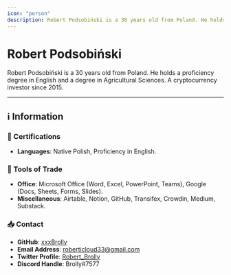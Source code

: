 ```yaml
---
icon: "person"
description: Robert Podsobiński is a 30 years old from Poland. He holds a proficiency degree in English and a degree in Agricultural Sciences. A cryptocurrency investor since 2015.
---
```


# Robert Podsobiński

Robert Podsobiński is a 30 years old from Poland. He holds a proficiency degree in English and a degree in Agricultural Sciences. A cryptocurrency investor since 2015.

---

## ℹ️ Information

### 📜 Certifications

- **Languages**: Native Polish, Proficiency in English.

### 🧰 Tools of Trade

- **Office**: Microsoft Office (Word, Excel, PowerPoint, Teams), Google (Docs, Sheets, Forms, Slides).
- **Miscellaneous**: Airtable, Notion, GitHub, Transifex, Crowdin, Medium, Substack.

### 📥 Contact

- **GitHub**: [xxxBrolly](https://github.com/xxxBrolly)
- **Email Address**: [roberticloud33@gmail.com](mailto:roberticloud33@gmail.com)
- **Twitter Profile**: [Robert_Brolly](https://twitter.com/@Robert_Brolly)
- **Discord Handle**: Brolly#7577

